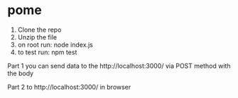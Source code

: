 # pome
1. Clone the repo
2. Unzip the file
3. on root run: node index.js
4. to test run: npm test

Part 1
you can send data to the http://localhost:3000/ via POST method with the body

Part 2
to http://localhost:3000/ in browser 
